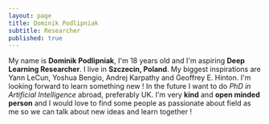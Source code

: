 ```yaml
---
layout: page
title: Dominik Podlipniak
subtitle: Researcher
published: true
---
```


My name is **Dominik Podlipniak**, I'm 18 years old and I'm aspiring **Deep Learning Researcher**.
I live in **Szczecin, Poland**. My biggest inspirations are Yann LeCun, Yoshua Bengio, 
Andrej Karpathy and Geoffrey E. Hinton. I'm looking forward to learn something new ! In the future
I want to do _PhD in Artificial Intelligence_ abroad, preferably UK. I'm very **kind** and **open minded
person** and I would love to find some people as passionate about field as me so we can talk
about new ideas and learn together !
